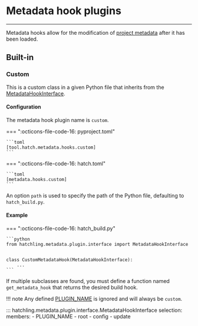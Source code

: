 # Metadata hook plugins

-----

Metadata hooks allow for the modification of [project metadata](../config/metadata.md) after it has been loaded.

## Built-in

### Custom

This is a custom class in a given Python file that inherits from the [MetadataHookInterface](#hatchling.metadata.plugin.interface.MetadataHookInterface).

#### Configuration

The metadata hook plugin name is `custom`.

=== ":octicons-file-code-16: pyproject.toml"

    ```toml
    [tool.hatch.metadata.hooks.custom]
    ```

=== ":octicons-file-code-16: hatch.toml"

    ```toml
    [metadata.hooks.custom]
    ```

An option `path` is used to specify the path of the Python file, defaulting to `hatch_build.py`.

#### Example

=== ":octicons-file-code-16: hatch_build.py"

    ```python
    from hatchling.metadata.plugin.interface import MetadataHookInterface


    class CustomMetadataHook(MetadataHookInterface):
        ...
    ```

If multiple subclasses are found, you must define a function named `get_metadata_hook` that returns the desired build hook.

!!! note
    Any defined [PLUGIN_NAME](#hatchling.metadata.plugin.interface.MetadataHookInterface.PLUGIN_NAME) is ignored and will always be `custom`.

::: hatchling.metadata.plugin.interface.MetadataHookInterface
    selection:
      members:
      - PLUGIN_NAME
      - root
      - config
      - update
